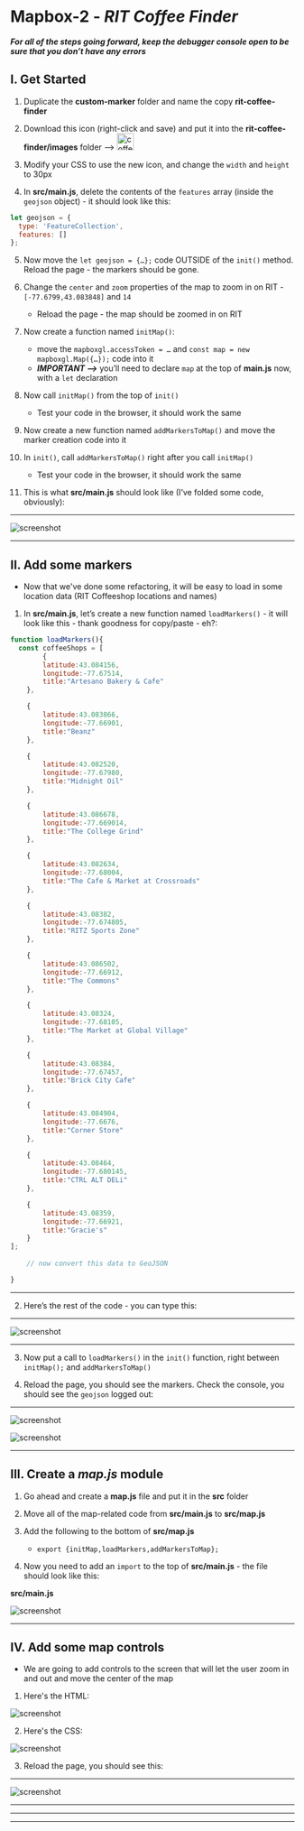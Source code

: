 # Mapbox-2 - *RIT Coffee Finder*


***For all of the steps going forward, keep the debugger console open to be sure that you don’t have any errors***

## I. Get Started

1) Duplicate the **custom-marker** folder and name the copy **rit-coffee-finder**

2) Download this icon (right-click and save) and put it into the **rit-coffee-finder/images** folder --> <img src="./_images/_map-images/coffee-icon.png" alt="coffee icon" width="30" height="30">

3) Modify your CSS to use the new icon, and change the `width` and `height` to 30px

4) In **src/main.js**, delete the contents of the `features` array (inside the `geojson` object) - it should look like this:

```js
let geojson = {
  type: 'FeatureCollection',
  features: []
};
```
    
5) Now move the `let geojson = {…};` code OUTSIDE of the `init()` method. Reload the page - the markers should be gone.
    

6) Change the `center` and `zoom` properties of the map to zoom in on RIT - `[-77.6799,43.083848]` and `14`

    - Reload the page - the map should be zoomed in on RIT

7) Now create a function named `initMap()`:

    - move the `mapboxgl.accessToken = …` and `const map = new mapboxgl.Map({…});` code into it
    - ***IMPORTANT -->*** you’ll need to declare `map` at the top of **main.js** now, with a `let` declaration

8) Now call `initMap()` from the top of `init()`

    - Test your code in the browser, it should work the same

9) Now create a new function named `addMarkersToMap()` and move the marker creation code into it

10) In `init()`,  call `addMarkersToMap()` right after you call `initMap()`

    - Test your code in the browser, it should work the same

11) This is what **src/main.js** should look like (I’ve folded some code, obviously):

<hr>

![screenshot](./_images/_map-images/maps-5.jpg)

<hr>

## II. Add some markers

- Now that we've done some refactoring, it will be easy to load in some location data (RIT Coffeeshop locations and names)

1) In **src/main.js**, let’s create a new function named `loadMarkers()` - it will look like this - thank goodness for copy/paste - eh?:

```js
function loadMarkers(){
  const coffeeShops = [
        {
		latitude:43.084156,
		longitude:-77.67514,
		title:"Artesano Bakery & Cafe"
	},

	{
		latitude:43.083866,
		longitude:-77.66901,
		title:"Beanz"
	},

	{
		latitude:43.082520,
		longitude:-77.67980,
		title:"Midnight Oil"
	},

	{
		latitude:43.086678,
		longitude:-77.669014,
		title:"The College Grind"
	},

	{
		latitude:43.082634,
		longitude:-77.68004,
		title:"The Cafe & Market at Crossroads"
	},

	{
		latitude:43.08382,
		longitude:-77.674805,
		title:"RITZ Sports Zone"
	},

	{
		latitude:43.086502,
		longitude:-77.66912,
		title:"The Commons"
	},

	{
		latitude:43.08324,
		longitude:-77.68105,
		title:"The Market at Global Village"
	},

	{
		latitude:43.08384,
		longitude:-77.67457,
		title:"Brick City Cafe"
	},

	{
		latitude:43.084904,
		longitude:-77.6676,
		title:"Corner Store"
	},

	{
		latitude:43.08464,
		longitude:-77.680145,
		title:"CTRL ALT DELi"
	},

	{
		latitude:43.08359,
		longitude:-77.66921,
		title:"Gracie's"
	}
];
	
	// now convert this data to GeoJSON

}
```

<hr>

2) Here’s the rest of the code - you can type this:

<hr>

![screenshot](./_images/_map-images/maps-6.jpg)

<hr>

3) Now put a call to `loadMarkers()` in the `init()` function, right between `initMap();` and `addMarkersToMap()`

4) Reload the page, you should see the markers. Check the console, you should see the `geojson` logged out:

<hr>

![screenshot](./_images/_map-images/maps-7.jpg)

![screenshot](./_images/_map-images/maps-8.jpg)

<hr>

## III. Create a ***map.js*** module

1) Go ahead and create a **map.js** file and put it in the **src** folder

2) Move all of the map-related code from **src/main.js** to **src/map.js**

3) Add the following to the bottom of **src/map.js**

    - `export {initMap,loadMarkers,addMarkersToMap};`
    
4) Now you need to add an `import` to the top of **src/main.js** - the file should look like this:

**src/main.js**

![screenshot](./_images/_map-images/maps-9.jpg)

<hr>

## IV. Add some map controls

- We are going to add controls to the screen that will let the user zoom in and out and move the center of the map

1) Here's the HTML:

![screenshot](./_images/_map-images/maps-10.jpg)

2) Here's the CSS:

![screenshot](./_images/_map-images/maps-11.jpg)

3) Reload the page, you should see this:

<hr>

![screenshot](./_images/_map-images/maps-11.jpg)

<hr>



<hr><hr>
